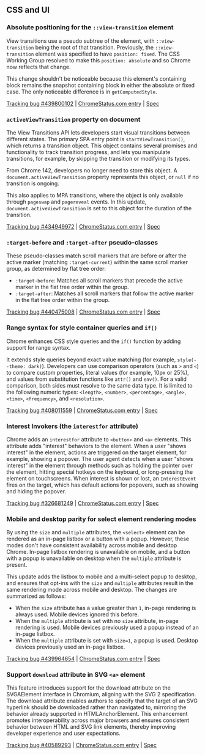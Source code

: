 ## CSS and UI

### Absolute positioning for the `::view-transition` element

View transitions use a pseudo subtree of the element, with `::view-transition` being the root of that transition. Previously, the `::view-transition` element was specified to have `position: fixed`. The CSS Working Group resolved to make this `position: absolute` and so Chrome now reflects that change.

This change shouldn't be noticeable because this element's containing block remains the snapshot containing block in either the absolute or fixed case. The only noticeable difference is in `getComputedStyle`.

[Tracking bug #439800102](https://issues.chromium.org/issues/439800102) | [ChromeStatus.com entry](https://chromestatus.com/feature/6155213736116224) | [Spec](https://github.com/w3c/csswg-drafts/issues/12116)

### `activeViewTransition` property on document

The View Transitions API lets developers start visual transitions between different states. The primary SPA entry point is `startViewTransition()`, which returns a transition object. This object contains several promises and functionality to track transition progress, and lets you manipulate transitions, for example, by skipping the transition or modifying its types.

From Chrome 142, developers no longer need to store this object. A `document.activeViewTransition` property represents this object, or `null` if no transition is ongoing.

This also applies to MPA transitions, where the object is only available through `pageswap` and `pagereveal` events. In this update, `document.activeViewTransition` is set to this object for the duration of the transition.

[Tracking bug #434949972](https://issues.chromium.org/issues/434949972) | [ChromeStatus.com entry](https://chromestatus.com/feature/5067126381215744) | [Spec](https://drafts.csswg.org/css-view-transitions-2)

### `:target-before` and `:target-after` pseudo-classes

These pseudo-classes match scroll markers that are before or after the active marker (matching `:target-current`) within the same scroll marker group, as determined by flat tree order:

  * `:target-before`: Matches all scroll markers that precede the active marker in the flat tree order within the group.
  * `:target-after`: Matches all scroll markers that follow the active marker in the flat tree order within the group.

[Tracking bug #440475008](https://issues.chromium.org/issues/440475008) | [ChromeStatus.com entry](https://chromestatus.com/feature/5120827674722304) | [Spec](https://drafts.csswg.org/css-overflow-5/#active-before-after-scroll-markers)

### Range syntax for style container queries and `if()`

Chrome enhances CSS style queries and the `if()` function by adding support for range syntax.

It extends style queries beyond exact value matching (for example, `style(--theme: dark)`). Developers can use comparison operators (such as `>` and `<`) to compare custom properties, literal values (for example, 10px or 25%), and values from substitution functions like `attr()` and `env()`. For a valid comparison, both sides must resolve to the same data type. It is limited to the following numeric types: `<length>`, `<number>`, `<percentage>`, `<angle>`, `<time>`, `<frequency>`, and `<resolution>`.

[Tracking bug #408011559](https://issues.chromium.org/issues/408011559) | [ChromeStatus.com entry](https://chromestatus.com/feature/5184992749289472) | [Spec](https://drafts.csswg.org/css-conditional-5/#typedef-style-range)

### Interest Invokers (the `interestfor` attribute)

Chrome adds an `interestfor` attribute to `<button>` and `<a>` elements. This attribute adds "interest" behaviors to the element. When a user "shows interest" in the element, actions are triggered on the target element, for example, showing a popover. The user agent detects when a user "shows interest" in the element through methods such as holding the pointer over the element, hitting special hotkeys on the keyboard, or long-pressing the element on touchscreens. When interest is shown or lost, an `InterestEvent` fires on the target, which has default actions for popovers, such as showing and hiding the popover.

[Tracking bug #326681249](https://issues.chromium.org/issues/326681249) | [ChromeStatus.com entry](https://chromestatus.com/feature/4530756656562176) | [Spec](https://github.com/whatwg/html/pull/11006)

### Mobile and desktop parity for select element rendering modes

By using the `size` and `multiple` attributes, the `<select>` element can be rendered as an in-page listbox or a button with a popup. However, these modes don't have consistent availability across mobile and desktop Chrome. In-page listbox rendering is unavailable on mobile, and a button with a popup is unavailable on desktop when the `multiple` attribute is present.

This update adds the listbox to mobile and a multi-select popup to desktop, and ensures that opt-ins with the `size` and `multiple` attributes result in the same rendering mode across mobile and desktop. The changes are summarized as follows:

  * When the `size` attribute has a value greater than `1`, in-page rendering is always used. Mobile devices ignored this before.
  * When the `multiple` attribute is set with no `size` attribute, in-page rendering is used. Mobile devices previously used a popup instead of an in-page listbox.
  * When the `multiple` attribute is set with `size=1`, a popup is used. Desktop devices previously used an in-page listbox.

[Tracking bug #439964654](https://issues.chromium.org/issues/439964654) | [ChromeStatus.com entry](https://chromestatus.com/feature/5412736871825408) | [Spec](https://github.com/whatwg/html/pull/11460)

### Support `download` attribute in SVG `<a>` element

This feature introduces support for the download attribute on the SVGAElement interface in Chromium, aligning with the SVG 2 specification. The download attribute enables authors to specify that the target of an SVG hyperlink should be downloaded rather than navigated to, mirroring the behavior already supported in HTMLAnchorElement. This enhancement promotes interoperability across major browsers and ensures consistent behavior between HTML and SVG link elements, thereby improving developer experience and user expectations.

[Tracking bug #40589293](https://issues.chromium.org/issues/40589293) | [ChromeStatus.com entry](https://chromestatus.com/feature/6265596395913216) | [Spec](https://svgwg.org/svg2-draft/linking.html#InterfaceSVGAElement)
